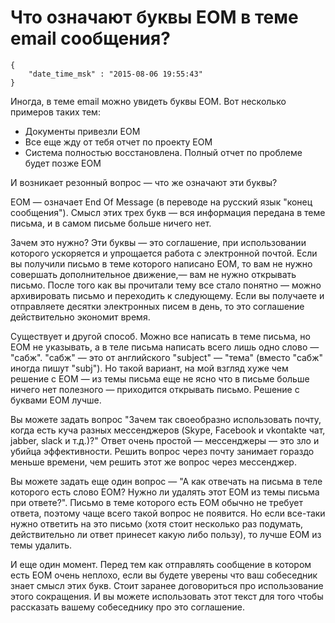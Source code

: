 # Что означают буквы EOM в теме email сообщения?

```
{
    "date_time_msk" : "2015-08-06 19:55:43"
}
```

Иногда, в теме email можно увидеть буквы EOM. Вот несколько примеров таких
тем:

 * Документы привезли EOM
 * Все еще жду от тебя отчет по проекту EOM
 * Система полностью восстановлена. Полный отчет по проблеме будет позже EOM

И возникает резонный вопрос — что же означают эти буквы?

EOM — означает End Of Message (в переводе на русский язык "конец сообщения").
Смысл этих трех букв — вся информация передана в теме письма, и в самом
письме больше ничего нет.

Зачем это нужно? Эти буквы — это соглашение, при использовании которого
ускоряется и упрощается работа с электронной почтой. Если вы получили письмо
в теме которого написано EOM, то вам не нужно совершать дополнительное
движение,— вам не нужно открывать письмо. После того как вы прочитали тему
все стало понятно — можно архивировать письмо и переходить к следующему. Если
вы получаете и отправляете десятки электронных писем в день, то это
соглашение действительно экономит время.

Существует и другой способ. Можно все написать в теме письма, но EOM не
указывать, а в теле письма написать всего лишь одно слово — "сабж". "сабж" —
это от английского "subject" — "тема" (вместо "сабж" иногда пишут "subj").
Но такой вариант, на мой взгляд хуже чем решение с EOM — из темы письма
еще не ясно что в письме больше ничего нет полезного — приходится открывать
письмо. Решение с буквами EOM лучше.

Вы можете задать вопрос "Зачем так своеобразно использовать почту, когда
есть куча разных мессенджеров (Skype, Facebook и vkontakte чат, jabber, slack
и т.д.)?" Ответ очень простой — мессенджеры — это зло и убийца эффективности.
Решить вопрос через почту занимает гораздо меньше времени, чем решить этот
же вопрос через мессенджер.

Вы можете задать еще один вопрос — "А как отвечать на письма в теле которого
есть слово EOM? Нужно ли удалять этот EOM из темы письма при ответе?". Письмо
в теме которого есть EOM обычно не требует ответа, поэтому чаще всего
такой вопрос не появится. Но если все-таки нужно ответить на это письмо
(хотя стоит несколько раз подумать, действительно ли ответ принесет какую
либо пользу), то лучше EOM из темы удалить.

И еще один момент. Перед тем как отправлять сообщение в котором есть EOM
очень неплохо, если вы будете уверены что ваш собеседник знает смысл этих
букв. Стоит заранее договориться про использование этого сокращения. И вы
можете использовать этот текст для того чтобы рассказать вашему собеседнику
про это соглашение.
